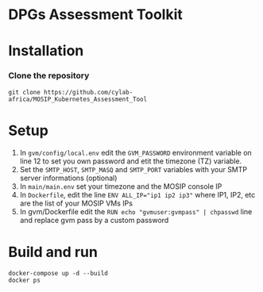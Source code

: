 # DPGs Assessment Toolkit

# Installation

### Clone the repository
```
git clone https://github.com/cylab-africa/MOSIP_Kubernetes_Assessment_Tool
```

# Setup
1. In `gvm/config/local.env` edit the `GVM_PASSWORD` environment variable on line 12 to set you own password and etit the timezone (TZ) variable.
2. Set the `SMTP_HOST`, `SMTP_MASQ` and `SMTP_PORT` variables with your SMTP server informations (optional)
3. In `main/main.env` set your timezone and the MOSIP console IP
4. In `Dockerfile`, edit the line `ENV ALL_IP="ip1 ip2 ip3"` where IP1, IP2, etc are the list of your MOSIP VMs IPs 
5. In gvm/Dockerfile edit the  `RUN echo "gvmuser:gvmpass" | chpasswd` line and replace gvm pass by a custom password


# Build and run

```
docker-compose up -d --build
docker ps
```
